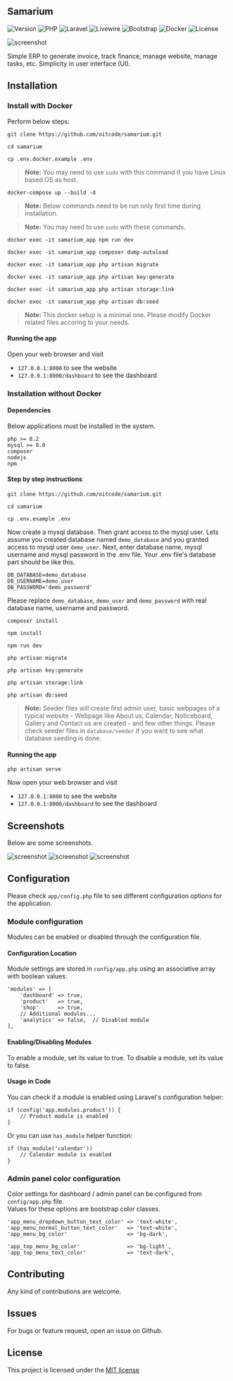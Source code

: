 ## Samarium

<!--
<div align="center">
# Samarium
</div>

<div align="center">
  <img src="screenshots/samarium-logo-1.png" alt="Samarium ERP logo">
</div>
-->

<div>
  <img src="https://img.shields.io/badge/Version-0.9.5-blue" alt="Version">  <img src="https://img.shields.io/badge/PHP-^8.2-474A8A" alt="PHP"> <img src="https://img.shields.io/badge/Laravel-^11.0-FA5B32" alt="Laravel"> <img src="https://img.shields.io/badge/Livewire-^3.0-AA3B62" alt="Livewire"> <img src="https://img.shields.io/badge/Bootstrap-^4.0-AA2BE2" alt="Bootstrap"> <img src="https://img.shields.io/badge/Docker-Supported-35a" alt="Docker"> <img src="https://img.shields.io/badge/License-MIT-7b2" alt="License">
</div>

![screenshot](screenshots/screenshot-sale-invoice-create-1.gif)

Simple ERP to generate invoice, track finance, manage website, manage tasks, etc. Simplicity in user interface (UI). 

## Installation

### Install with Docker

Perform below steps:

```
git clone https://github.com/oitcode/samarium.git
```

```
cd samarium
```

```
cp .env.docker.example .env
```

> **Note:** You may need to use `sudo` with this command if you have Linux based OS as host.

```
docker-compose up --build -d
```

> **Note:** Below commands need to be run only first time during installation.

> **Note:** You may need to use `sudo` with these commands.

```
docker exec -it samarium_app npm run dev
```

```
docker exec -it samarium_app composer dump-autoload
```

```
docker exec -it samarium_app php artisan migrate
```

```
docker exec -it samarium_app php artisan key:generate
```

```
docker exec -it samarium_app php artisan storage:link
```

```
docker exec -it samarium_app php artisan db:seed
```

> **Note:** This docker setup is a minimal one. Please modify Docker related files accoring to your needs.

#### Running the app

Open your web browser and visit 
- `127.0.0.1:8000` to see the website
- `127.0.0.1:8000/dashboard` to see the dashboard

### Installation without Docker

#### Dependencies 

Below applications must be installed in the system. 

```
php >= 8.2
mysql >= 8.0
composer
nodejs
npm
```

#### Step by step instructions

```
git clone https://github.com/oitcode/samarium.git
```

```
cd samarium
```

```
cp .env.example .env
```

Now create a mysql database. Then grant access to the mysql user. 
Lets assume you created database named `demo_database` and you granted
access to mysql user `demo_user`. Next, enter database name, mysql username
and mysql password in the .env file.  Your .env file's database part should
be like this.

```
DB_DATABASE=demo_database
DB_USERNAME=demo_user
DB_PASSWORD='demo_password'
```
Please replace `demo_database`, `demo_user` and `demo_password` with real
database name, username and password.

```
composer install
```

```
npm install
```

```
npm run dev
```

```
php artisan migrate
```

```
php artisan key:generate
```

```
php artisan storage:link
```

```
php artisan db:seed
```

> **Note:** Seeder files will create first admin user, basic webpages
> of a typical website - Webpage like About us, Calendar, Noticeboard,
> Gallery and Contact us are created - and few other things. Please
> check seeder files in `database/seeder` if you want to see what
> database seeding is done.

#### Running the app

```
php artisan serve
```

Now open your web browser and visit 
- `127.0.0.1:8000` to see the website
- `127.0.0.1:8000/dashboard` to see the dashboard

## Screenshots

Below are some screenshots.

![screenshot](screenshots/dashboard-screenshot-1.png)
![screenshot](screenshots/screenshot-sale-invoice-list-1.png)
![screenshot](screenshots/screenshot-sale-invoice-display-finished-1.png)

<!--
## GIFs

![screenshot](screenshots/screenshot-gif-product-1.gif)

![screenshot](screenshots/create-webpage-1.gif)

![screenshot](screenshots/create-post-1.gif)
-->

## Configuration

Please check `app/config.php` file to see different configuration options
for the application.

### Module configuration

Modules can be enabled or disabled through the configuration file.

#### Configuration Location

Module settings are stored in `config/app.php` using an associative array with boolean values:

```
'modules' => [
    'dashboard' => true,
    'product'   => true,
    'shop'      => true,
    // Additional modules...
    'analytics' => false,  // Disabled module
],
```

#### Enabling/Disabling Modules

To enable a module, set its value to true. To disable a module, set its value to false.

#### Usage in Code

You can check if a module is enabled using Laravel's configuration helper:

```
if (config('app.modules.product')) {
    // Product module is enabled
}
```

Or you can use `has_module` helper function:

```
if (has_module('calendar'))
    // Calendar module is enabled
}
```

### Admin panel color configuration

Color settings for dashboard / admin panel can be configured from `config/app.php` file.  
Values for these options are bootstrap color classes.

```
'app_menu_dropdown_button_text_color' => 'text-white',
'app_menu_normal_button_text_color'   => 'text-white',
'app_menu_bg_color'                   => 'bg-dark',

'app_top_menu_bg_color'               => 'bg-light',
'app_top_menu_text_color'             => 'text-dark',
```

## Contributing

Any kind of contributions are welcome.

## Issues

For bugs or feature request, open an issue on Github. 

## License

This project is licensed under the [MIT license](https://opensource.org/licenses/MIT)
